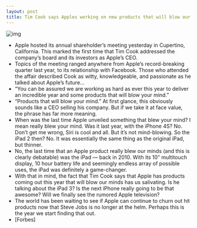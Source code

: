 ```yaml
---
layout: post
title: Tim Cook says Apples working on new products that will blow our minds
---
```

![img](http://media.idownloadblog.com/wp-content/uploads/2012/02/tim-cook-presenting.jpg)
* Apple hosted its annual shareholder’s meeting yesterday in Cupertino, California. This marked the first time that Tim Cook addressed the company’s board and its investors as Apple’s CEO.
* Topics of the meeting ranged anywhere from Apple’s record-breaking quarter last year, to its relationship with Facebook. Those who attended the affair described Cook as witty, knowledgeable, and passionate as he talked about Apple’s future…
* “You can be assured we are working as hard as ever this year to deliver an incredible year and some products that will blow your mind.”
* “Products that will blow your mind.” At first glance, this obviously sounds like a CEO selling his company. But if we take it at face value, the phrase has far more meaning.
* When was the last time Apple unveiled something that blew your mind? I mean really blew your mind. Was it last year, with the iPhone 4S? No. Don’t get me wrong, Siri is cool and all. But it’s not mind-blowing. So the iPad 2 then? No. It was essentially the same thing as the original iPad, but thinner.
* No, the last time that an Apple product really blew our minds (and this is clearly debatable) was the iPad — back in 2010. With its 10″ multitouch display, 10 hour battery life and seemingly endless array of possible uses, the iPad was definitely a game-changer.
* With that in mind, the fact that Tim Cook says that Apple has products coming out this year that will blow our minds has us salivating. Is he talking about the iPad 3? Is the next iPhone really going to be that awesome? Will we finally see the rumored Apple television?
* The world has been waiting to see if Apple can continue to churn out hit products now that Steve Jobs is no longer at the helm. Perhaps this is the year we start finding that out.
* [Forbes]


